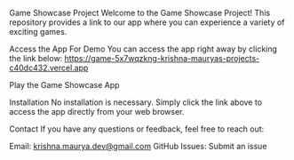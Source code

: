 Game Showcase Project
Welcome to the Game Showcase Project! This repository provides a link to our app where you can experience a variety of exciting games.

Access the App
For Demo You can access the app right away by clicking the link below:
https://game-5x7wqzkng-krishna-mauryas-projects-c40dc432.vercel.app

Play the Game Showcase App

Installation
No installation is necessary. Simply click the link above to access the app directly from your web browser.

Contact
If you have any questions or feedback, feel free to reach out:

Email: krishna.maurya.dev@gmail.com
GitHub Issues: Submit an issue
